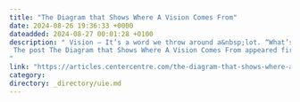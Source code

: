 ```yaml
---
title: "The Diagram that Shows Where A Vision Comes From"
date: 2024-08-26 19:36:33 +0000
dateadded: 2024-08-27 00:01:28 +0100
description: " Vision — It’s a word we throw around a&nbsp;lot. “What’s your vision for this work?”“Here’s my vision for the product.”“We need a vision for how things should work around here.” When we work, we crave a clear and definitive vision—a view into the future excites us. We love it when we understand that what we’re […] 
 The post The Diagram that Shows Where A Vision Comes From appeared first on UX Articles by Center Centre. 
"
link: "https://articles.centercentre.com/the-diagram-that-shows-where-a-vision-comes-from/"
category:
directory: _directory/uie.md
---
```

